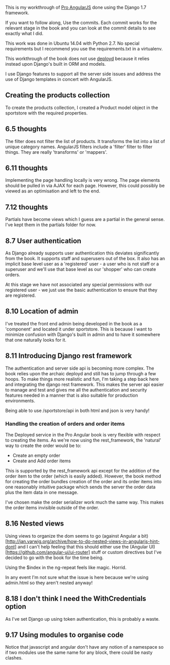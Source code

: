 This is my workthrough of [Pro AngularJS](http://www.apress.com/9781430264484) done using the Django 1.7 framework.

If you want to follow along, Use the commits. Each commit works for the relevant stage in the book and you can look
at the commit details to see exactly what I did.

This work was done in Ubuntu 14.04 with Python 2.7. No special requirements but I recommend you use the requirements.txt in a virtualenv.

This workthrough of the book does not use [deployd](http://deployd.com/) because it relies instead upon Django's built in ORM and models.

I use Django features to support all the server side issues and address the use of Django templates in concert with AngularJS.

## Creating the products collection
To create the products collection, I created a Product model object in the sportstore with the required properties.

## 6.5 thoughts
The filter does not filter the list of products. It transforms the list into a list of unique category names.
AngularJS filters include a 'filter' filter to filter things. They are really 'transforms' or 'mappers'.

## 6.11 thoughts
Implementing the page handling locally is very wrong. The page elements should be pulled in via AJAX for each page.
However, this could possibly be viewed as an optimisation and left to the end.

## 7.12 thoughts
Partials have become views which I guess are a partial in the general sense.
I've kept them in the partials folder for now.

## 8.7 User authentication
As Django already supports user authentication this deviates significantly from the book. It supports staff and
superusers out of the box. It also has an implicit base level user as a 'registered' user - a user who is not staff
or a superuser and we'll use that base level as our 'shopper' who can create orders.

At this stage we have not associated any special permissions with our registered user - we just use the basic
authentication to ensure that they are registered.

## 8.10 Location of admin
I've treated the front end admin being developed in the book as a 'component' and located it under sportstore. This is
because I want to minimize confusion with Django's built in admin and to have it somewhere that one naturally looks for
it.

## 8.11 Introducing Django rest framework
The authentication and server side api is becoming more complex. The book relies upon the archaic deployd and still has
to jump through a few hoops. To make things more realistic and fun, I'm taking a step back here and integrating the
django rest framework. This makes the server api easier to manage and test and gives me all the authentication
and security features needed in a manner that is also suitable for production environments.

Being able to use /sportstore/api in both html and json is very handy!

### Handling the creation of orders and order items
The Deployed service in the Pro Angular book is very flexible with respect to creating the items. As we're now using the
rest_framework, the 'natural' way to create the order would be to:
- Create an empty order
- Create and Add order items

This is supported by the rest_framework api except for the addition of the order item to the order (which is
easily added). However, the book method for creating the order bundles creation of the order and its order items into one reasonably intuitive package which
sends the server the order data plus the item data in one message.

I've chosen make the order serializer work much the same way. This makes the order items invisible outside of the order.

## 8.16 Nested views
Using views to organize the dom seems to go (against Angular a bit)[http://jan.varwig.org/archive/how-to-do-nested-views-in-angularjs-hint-dont] and I can't help feeling that this should either use
the (Angular UI)[https://github.com/angular-ui/ui-router] stuff or custom directives but I've decided to go with the book for the time being.

Using the $index in the ng-repeat feels like magic. Horrid.

In any event I'm not sure what the issue is here because we're using admin.html so they aren't nested anyway!

## 8.18 I don't think I need the WithCredentials option
As I've set Django up using token authentication, this is probably a waste.

## 9.17 Using modules to organise code
Notice that javascript and angular don't have any notion of a namespace so if two modules use the same name for any
block, there could be nasty clashes.